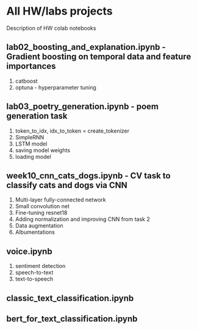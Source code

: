 # All HW/labs projects

Description of HW colab notebooks


## lab02_boosting_and_explanation.ipynb - Gradient boosting on temporal data and feature importances

1. catboost
2. optuna - hyperparameter tuning

## lab03_poetry_generation.ipynb - poem generation task

1. token_to_idx, idx_to_token = create_tokenizer
2. SimpleRNN
3. LSTM model
4. saving model weights
5. loading model

## week10_cnn_cats_dogs.ipynb - CV task to classify cats and dogs via CNN

1. Multi-layer fully-connected network
2. Small convolution net
3. Fine-tuning resnet18
4. Adding normalization and improving CNN from task 2
5. Data augmentation
6. Albumentations

## voice.ipynb

1. sentiment detection
2. speech-to-text
3. text-to-speech

## classic_text_classification.ipynb

## bert_for_text_classification.ipynb
